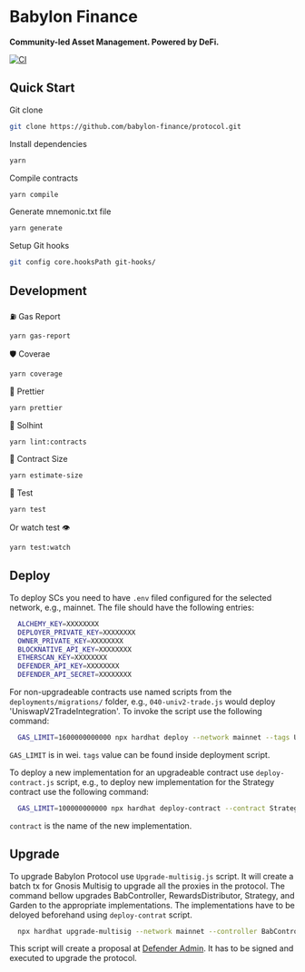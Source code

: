 # Babylon Finance

**Community-led Asset Management. Powered by DeFi.**

[![CI](https://github.com/babylon-finance/protocol/actions/workflows/ci.yml/badge.svg)](https://github.com/babylon-finance/protocol/actions)

<!-- [![Coverage Status](https://codecov.io/gh/babylon-finance/protocol/graph/badge.svg)](https://codecov.io/gh/babylon-finance/protocol) -->

## Quick Start

Git clone

```bash
git clone https://github.com/babylon-finance/protocol.git
```

Install dependencies

```bash
yarn
```

Compile contracts

```bash
yarn compile
```

Generate mnemonic.txt file

```bash
yarn generate
```

Setup Git hooks

```bash
git config core.hooksPath git-hooks/
```

## Development

⛽️ Gas Report

```bash
yarn gas-report
```

🛡 Coverae

```bash
yarn coverage
```

🤖 Prettier

```bash
yarn prettier
```

💪 Solhint

```bash
yarn lint:contracts
```

📏 Contract Size

```bash
yarn estimate-size
```

🧪 Test

```bash
yarn test
```

Or watch test 👁

```bash
yarn test:watch
```

## Deploy

To deploy SCs you need to have `.env` filed configured for the selected network, e.g., mainnet.
The file should have the following entries:

```bash
  ALCHEMY_KEY=XXXXXXXX
  DEPLOYER_PRIVATE_KEY=XXXXXXXX
  OWNER_PRIVATE_KEY=XXXXXXXX
  BLOCKNATIVE_API_KEY=XXXXXXXX
  ETHERSCAN_KEY=XXXXXXXX
  DEFENDER_API_KEY=XXXXXXXX
  DEFENDER_API_SECRET=XXXXXXXX
```

For non-upgradeable contracts use named scripts from the `deployments/migrations/` folder, e.g., `040-univ2-trade.js`
would deploy 'UniswapV2TradeIntegration'. To invoke the script use the following command:

```bash
  GAS_LIMIT=1600000000000 npx hardhat deploy --network mainnet --tags UniV2Trade
```

`GAS_LIMIT` is in wei. `tags` value can be found inside deployment script.

To deploy a new implementation for an upgradeable contract use `deploy-contract.js` script, e.g., to deploy new
implementation for the Strategy contract use the following command:

```bash
  GAS_LIMIT=100000000000 npx hardhat deploy-contract --contract StrategyV16 --network mainnet
```

`contract` is the name of the new implementation.

## Upgrade

To upgrade Babylon Protocol use `Upgrade-multisig.js` script. It will create a batch tx for Gnosis Multisig to upgrade
all the proxies in the protocol. The command bellow upgrades BabController, RewardsDistributor, Strategy, and Garden to
the appropriate implementations. The implementations have to be deloyed beforehand using `deploy-contrat` script.

```bash
  npx hardhat upgrade-multisig --network mainnet --controller BabControllerV11 --distributor RewardsDistributorV11 --strategy StrategyV14 --garden GardenV15
```

This script will create a proposal at [Defender Admin](https://defender.openzeppelin.com/#/admin). It has to be signed
and executed to upgrade the protocol.
